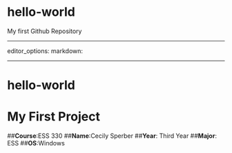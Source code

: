 # hello-world
My first Github Repository

---
editor_options:
  markdown:

---
# hello-world
# My First Project
##**Course**:ESS 330
##**Name**:Cecily Sperber
##**Year**: Third Year
##**Major**: ESS
##**OS**:Windows 
